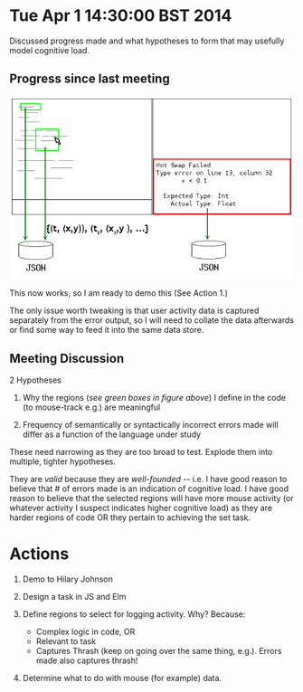 # Tue Apr  1 14:30:00 BST 2014

Discussed progress made and what hypotheses to form that may usefully model
cognitive load.

## Progress since last meeting

![Extensions made to the Elm IDE]

This now works, so I am ready to demo this (See Action 1.)

The only issue worth tweaking is that user activity data is captured separately
from the error output, so I will need to collate the data afterwards or find
some way to feed it into the same data store.

## Meeting Discussion

2 Hypotheses

1. Why the regions (*see green boxes in figure above*) I define in the code (to
   mouse-track e.g.) are meaningful

2. Frequency of semantically or syntactically incorrect errors made will differ
   as a function of the language under study

These need narrowing as they are too broad to test. Explode them into multiple,
tighter hypotheses.

They are *valid* because they are *well-founded* -- i.e. I have good reason to
believe that # of errors made is an indication of cognitive load. I have good
reason to believe that the selected regions will have more mouse activity (or
whatever activity I suspect indicates higher cognitive load) as they are harder
regions of code OR they pertain to achieving the set task.


# Actions

1. Demo to Hilary Johnson

2. Design a task in JS and Elm

3. Define regions to select for logging activity. Why? Because:
    * Complex logic in code, OR
    * Relevant to task
    * Captures Thrash (keep on going over the same thing, e.g.). Errors made
      also captures thrash!

4. Determine what to do with mouse (for example) data.

[Extensions made to the Elm IDE]: ide-extensions.png
